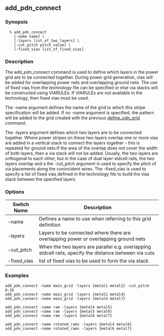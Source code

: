 ## add_pdn_connect

### Synopsis
```
  % add_pdn_connect
    [-name name] \
    [-layers list_of_two_layers] \
    [-cut_pitch pitch_value] \
    [-fixed_vias list_of_fixed_vias]
```

### Description

The add_pdn_connect command is used to define which layers in the power grid are to be connected together. During power grid generation, vias will be added for overlapping power nets and overlapping ground nets. The use of fixed vias from the technology file can be specified or else via stacks will be constructed using VIARULEs. If VIARULEs are not available in the technology, then fixed vias must be used.

The -name argument defines the name of the grid to which this stripe specification will be added. If no -name argument is specified, the pattern will be added to the grid created with the previous [define_pdn_grid](define_pdn_grid.md) command.

The -layers argument defines which two layers are to be connected together. Where power stripes on these two layers overlap one or more vias are added in a vertical stack to connect the layers together - this is repeated for ground nets.If the area of the overlap does not cover the width of both layers, then a via stack will not be added. 
Usually, the two layers are orthogonal to each other, but in the case of dual layer stdcell rails, the two layers overlap and a the -cut_pitch argument is used to specify the pitch of via placements along the conincident wires.
The -fixed_vias is used to specify a list of fixed vias defined in the technology file to build the vias stack between the specified layers

### Options

| Switch Name | Description |
| ----- | ----- |
| -name | Defines a name to use when referring to this grid definition |
| -layers | Layers to be connected where there are overlapping power or overlapping ground nets |
| -cut_pitch | When the two layers are parallel e.g. overlapping stdcell rails, specify the distance between via cuts |
| -fixed_vias | list of fixed vias to be used to form the via stack |


### Examples
```
add_pdn_connect -name main_grid -layers {metal1 metal2} -cut_pitch 0.16
add_pdn_connect -name main_grid -layers {metal2 metal4}
add_pdn_connect -name main_grid -layers {metal4 metal7}

add_pdn_connect -name ram -layers {metal4 metal5}
add_pdn_connect -name ram -layers {metal5 metal6}
add_pdn_connect -name ram -layers {metal6 metal7}

add_pdn_connect -name rotated_rams -layers {metal4 metal6}
add_pdn_connect -name rotated_rams -layers {metal6 metal7}

```

